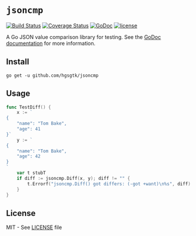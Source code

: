 # `jsoncmp`

[![Build Status](https://travis-ci.com/hgsgtk/jsoncmp.svg?branch=master)](https://travis-ci.com/hgsgtk/jsoncmp)
[![Coverage Status](https://coveralls.io/repos/github/hgsgtk/jsoncmp/badge.svg?branch=master)](https://coveralls.io/github/hgsgtk/jsoncmp?branch=master)
[![GoDoc](https://godoc.org/github.com/hgsgtk/jsoncmp?status.svg)](https://godoc.org/github.com/hgsgtk/jsoncmp)
[![license](https://img.shields.io/badge/license-MIT-4183c4.svg)](https://github.com/hgsgtk/jsoncmp/blob/master/LICENSE)

A Go JSON value comparison library for testing.
See the [GoDoc documentation][godoc] for more information.

[godoc]: https://godoc.org/github.com/hgsgtk/jsoncmp

## Install

```
go get -u github.com/hgsgtk/jsoncmp
```

## Usage

```go
func TestDiff() {
	x := `
{
	"name": "Tom Bake",
	"age": 41
}`
	y := `
{
	"name": "Tom Bake",
	"age": 42
}
`
	var t stubT
	if diff := jsoncmp.Diff(x, y); diff != "" {
		t.Errorf("jsoncmp.Diff() got differs: (-got +want)\n%s", diff)
	}
}
```

## License

MIT - See [LICENSE][license] file

[license]: https://github.com/hgsgtk/jsoncmp/blob/master/LICENSE